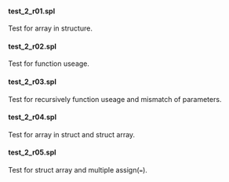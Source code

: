 #### test_2_r01.spl

Test for array in structure.

#### test_2_r02.spl

Test for function useage.

#### test_2_r03.spl

Test for recursively function useage and mismatch of parameters.

#### test_2_r04.spl

Test for array in struct and struct array.

#### test_2_r05.spl

Test for struct array and multiple assign(`=`).